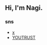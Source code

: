
## Hi, I'm Nagi.

### sns

- [x](https://x.com/authentic_nagi)
- [YOUTRUST](https://youtrust.jp/users/moriyama_nagi)
